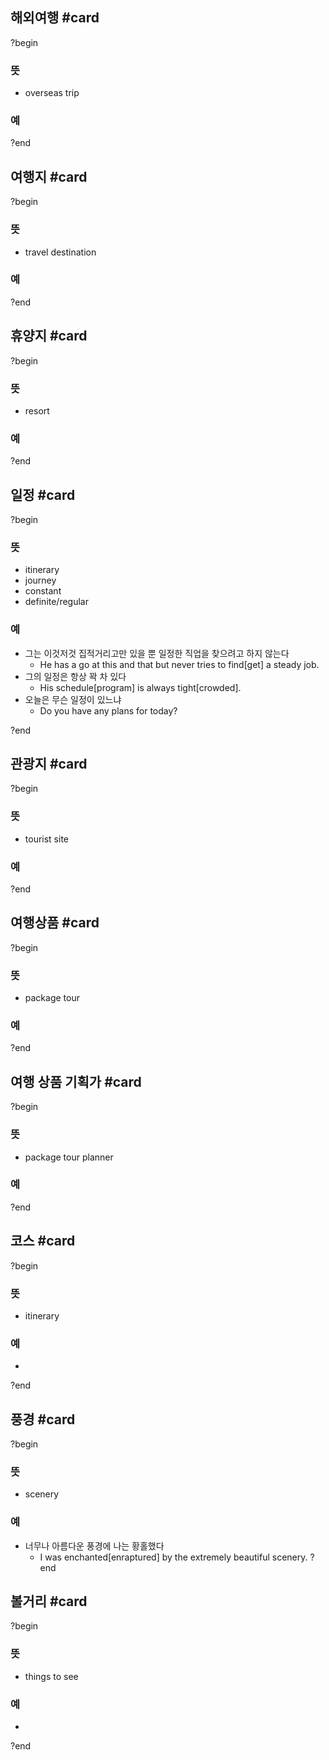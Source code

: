
## 해외여행 #card
?begin
### 뜻
- overseas trip
### 예
<!--SR:!2025-05-03,19,250-->
?end


## 여행지 #card
?begin
### 뜻
- travel destination
### 예
?end


## 휴양지 #card
?begin
### 뜻
- resort
### 예
<!--SR:!2025-04-21,5,246-->
?end


## 일정 #card
?begin
### 뜻
- itinerary
- journey
- constant
- definite/regular
### 예
- 그는 이것저것 집적거리고만 있을 뿐 일정한 직업을 찾으려고 하지 않는다
	- He has a go at this and that but never tries to find[get] a steady job.
- 그의 일정은 항상 꽉 차 있다
	- His schedule[program] is always tight[crowded].
- 오늘은 무슨 일정이 있느냐
	- Do you have any plans for today?
<!--SR:!2025-04-25,11,230-->
?end


## 관광지 #card
?begin
### 뜻
- tourist site
### 예
?end


## 여행상품 #card
?begin
### 뜻
- package tour
### 예
<!--SR:!2025-04-17,5,228-->
?end


## 여행 상품 기획가 #card
?begin
### 뜻
- package tour planner
### 예
<!--SR:!2025-04-17,2,246-->
?end


## 코스 #card
?begin
### 뜻
- itinerary
### 예
-
?end


## 풍경 #card
?begin
### 뜻
- scenery
### 예
- 너무나 아름다운 풍경에 나는 황홀했다
	- I was enchanted[enraptured] by the extremely beautiful scenery.
?end


## 볼거리 #card
?begin
### 뜻
- things to see
### 예
-
?end

